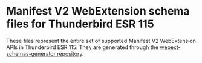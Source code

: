 Manifest V2 WebExtension schema files for Thunderbird ESR 115
=============================================================

These files represent the entire set of supported Manifest V2 WebExtension APIs
in Thunderbird ESR 115. They are generated through the [webext-schemas-generator repository](https://github.com/thunderbird/webext-schemas-generator).